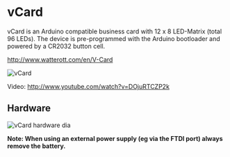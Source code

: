 # vCard
vCard is an Arduino compatible business card with 12 x 8 LED-Matrix (total 96 LEDs).
The device is pre-programmed with the Arduino bootloader and powered by a CR2032 button cell.

http://www.watterott.com/en/V-Card

![vCard](https://raw.github.com/watterott/vCard/master/img/vcard.jpg)

Video: <http://www.youtube.com/watch?v=DOjuRTCZP2k>


## Hardware
![vCard hardware dia](https://raw.github.com/watterott/vCard/master/img/hw_dia.png)

**Note: When using an external power supply (eg via the FTDI port) always remove the battery.**

